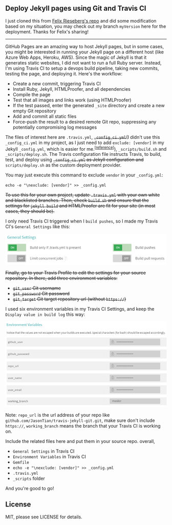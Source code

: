 ## Deploy Jekyll pages using Git and Travis CI

I just cloned this from [Felix Rieseberg's repo](https://github.com/felixrieseberg/travis-jekyll-git) and did some modification based on my situation, you may check out my branch `myVersion` here for the deployment. Thanks for Felix's sharing!

---

GitHub Pages are an amazing way to host Jekyll pages, but in some cases, you might be interested in running your Jekyll page on a different host (like Azure Web Apps, Heroku, AWS). Since the magic of Jekyll is that it generates static websites, I did not want to run a full Ruby server. Instead, I'm using Travis CI to setup a devops build pipeline, taking new commits, testing the page, and deploying it. Here's the workflow:

 * Create a new commit, triggering Travis CI
 * Install Ruby, Jekyll, HTMLProofer, and all dependencies
 * Compile the page
 * Test that all images and links work (using HTMLProofer)
 * If the test passed, enter the generated `_site` directory and create a new empty Git repository
 * Add and commit all static files
 * Force-push the result to a desired remote Git repo, suppressing any potentially compromising log messages

The files of interest here are `.travis.yml`, <strike>`_config_ci.yml`</strike>(I didn't use this `_config_ci.yml` in my project, as I just need to add `exclude: [vendor]` in my Jekyll `_config.yml`, which is easier for me.<sup>[[reference](https://jekyllrb.com/docs/continuous-integration/)]</sup>), `_scripts/build.sh` and `_scripts/deploy.sh`. The Travis configuration file instructs Travis, to build, test, and deploy using <strike>`_config_ci.yml` as Jekyll configuration and</strike> `scripts/deploy.sh` as the custom deployment provider.

You may just execute this command to exclude `vendor` in your `_config.yml`:

`echo -e "\nexclude: [vendor]" >> _config.yml`

<strike>To use this for your own project, update `.travis.yml` with your own white and blacklisted branches. Then, check `build.sh` and ensure that the settings for `jekyll build` and HTMLProofer are fit for your site (in most cases, they should be).</strike>

I only need Travis CI triggered when I `build pushes`, so I made my Travis CI's `General Settings` like this: 

![](./gs.png)

<strike>Finally, go to your Travis Profile to edit the settings for your source repository. In there, add three environment variables:

* `git_user` Git username
* `git_password` Git password
* `git_target` Git target repository url (without `https://`)</strike>

I used six environment variables in my Travis CI Settings, and keep the `Display value in build log` this way:

![](./ev.png)

Note: `repo_url` is the url address of your repo like `github.com/JasonTian/travis-jekyll-git.git`, make sure don't include `https://`, `working_branch` means the branch that your Travis CI is working on.

Include the related files here and put them in your source repo. overall,

* `General Settings` in Travis CI
* `Environment Variables` in Travis CI
* `Gemfile`
* `echo -e "\nexclude: [vendor]" >> _config.yml`
* `.travis.yml`
* `_scripts` folder

And you're good to go!

## License
MIT, please see LICENSE for details. 
